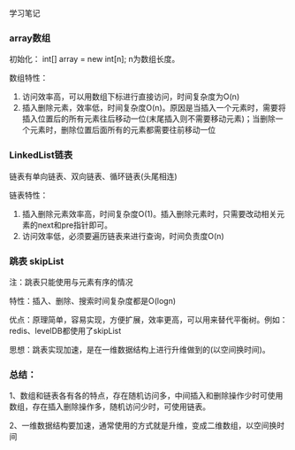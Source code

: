 学习笔记
### array数组

初始化： int[] array = new  int[n]; n为数组长度。

数组特性：

1. 访问效率高，可以用数组下标进行直接访问，时间复杂度为O(n)
2. 插入删除元素，效率低，时间复杂度O(n)。原因是当插入一个元素时，需要将插入位置后的所有元素往后移动一位(末尾插入则不需要移动元素)；当删除一个元素时，删除位置后面所有的元素都需要往前移动一位

### LinkedList链表

链表有单向链表、双向链表、循环链表(头尾相连)

链表特性：

1. 插入删除元素效率高，时间复杂度O(1)。插入删除元素时，只需要改动相关元素的next和pre指针即可。
2. 访问效率低，必须要遍历链表来进行查询，时间负责度O(n)

### 跳表 skipList

注：跳表只能使用与元素有序的情况

特性：插入、删除、搜索时间复杂度都是O(logn)

优点：原理简单，容易实现，方便扩展，效率更高，可以用来替代平衡树。例如：redis、levelDB都使用了skipList

思想：跳表实现加速，是在一维数据结构上进行升维做到的(以空间换时间)。

### 总结：

1、数组和链表各有各的特点，存在随机访问多，中间插入和删除操作少时可使用数组，存在插入删除操作多，随机访问少时，可使用链表。

2、一维数据结构要加速，通常使用的方式就是升维，变成二维数组，以空间换时间